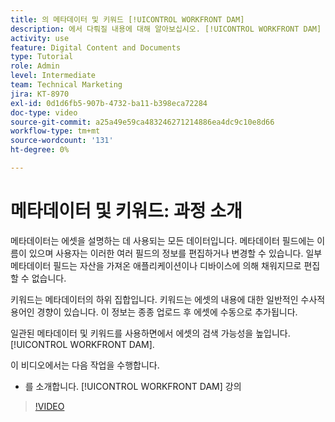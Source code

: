 ```yaml
---
title: 의 메타데이터 및 키워드 [!UICONTROL WORKFRONT DAM]
description: 에서 다뤄질 내용에 대해 알아보십시오. [!UICONTROL WORKFRONT DAM] 관리자, 2부 메타데이터 및 키워드 교육 과정.
activity: use
feature: Digital Content and Documents
type: Tutorial
role: Admin
level: Intermediate
team: Technical Marketing
jira: KT-8970
exl-id: 0d1d6fb5-907b-4732-ba11-b398eca72284
doc-type: video
source-git-commit: a25a49e59ca483246271214886ea4dc9c10e8d66
workflow-type: tm+mt
source-wordcount: '131'
ht-degree: 0%

---
```


# 메타데이터 및 키워드: 과정 소개

메타데이터는 에셋을 설명하는 데 사용되는 모든 데이터입니다. 메타데이터 필드에는 이름이 있으며 사용자는 이러한 여러 필드의 정보를 편집하거나 변경할 수 있습니다. 일부 메타데이터 필드는 자산을 가져온 애플리케이션이나 디바이스에 의해 채워지므로 편집할 수 없습니다.

키워드는 메타데이터의 하위 집합입니다. 키워드는 에셋의 내용에 대한 일반적인 수사적 용어인 경향이 있습니다. 이 정보는 종종 업로드 후 에셋에 수동으로 추가됩니다.

일관된 메타데이터 및 키워드를 사용하면에서 에셋의 검색 가능성을 높입니다. [!UICONTROL WORKFRONT DAM].

이 비디오에서는 다음 작업을 수행합니다.

* 를 소개합니다. [!UICONTROL WORKFRONT DAM] 강의

>[!VIDEO](https://video.tv.adobe.com/v/335233/?quality=12&learn=on)
